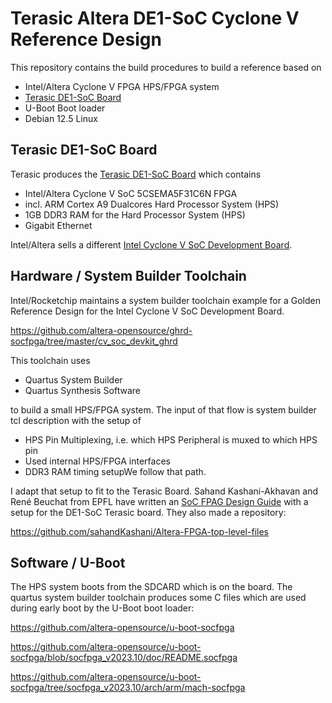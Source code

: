 # Terasic Altera DE1-SoC Cyclone V Reference Design

This repository contains the build procedures to build a reference based on

  * Intel/Altera Cyclone V FPGA HPS/FPGA system
  * [Terasic DE1-SoC Board](http://de1-soc.terasic.com.tw)
  * U-Boot Boot loader
  * Debian 12.5 Linux

## Terasic DE1-SoC Board

Terasic produces the [Terasic DE1-SoC Board](http://de1-soc.terasic.com.tw) which contains

  * Intel/Altera Cyclone V SoC 5CSEMA5F31C6N FPGA
  * incl. ARM Cortex A9 Dualcores Hard Processor System (HPS)
  * 1GB DDR3 RAM for the Hard Processor System (HPS)
  * Gigabit Ethernet

Intel/Altera sells a different [Intel Cyclone V SoC Development Board](https://www.intel.com/content/www/us/en/products/details/fpga/development-kits/cyclone/v-sx.html). 

## Hardware / System Builder Toolchain

Intel/Rocketchip maintains a system builder toolchain example for a Golden Reference Design for the Intel Cyclone V SoC Development Board.

https://github.com/altera-opensource/ghrd-socfpga/tree/master/cv_soc_devkit_ghrd

This toolchain uses

  * Quartus System Builder
  * Quartus Synthesis Software

to build a small HPS/FPGA system. The input of that flow is system builder tcl description with the setup of 

  * HPS Pin Multiplexing, i.e. which HPS Peripheral is muxed to which HPS pin
  * Used internal HPS/FPGA interfaces
  * DDR3 RAM timing setupWe follow that path.

I adapt that setup to fit to the Terasic Board. Sahand Kashani-Akhavan and René Beuchat from EPFL have written an [SoC FPAG Design Guide](https://people.ece.cornell.edu/land/courses/ece5760/DE1_SOC/SoC-FPGA%20Design%20Guide_EPFL.pdf) with a setup for the DE1-SoC Terasic board. They also made a repository:

 https://github.com/sahandKashani/Altera-FPGA-top-level-files

## Software / U-Boot

The HPS system boots from the SDCARD which is on the board. The quartus system builder toolchain produces some C files which are used during early boot by the U-Boot boot loader:

https://github.com/altera-opensource/u-boot-socfpga

https://github.com/altera-opensource/u-boot-socfpga/blob/socfpga_v2023.10/doc/README.socfpga

https://github.com/altera-opensource/u-boot-socfpga/tree/socfpga_v2023.10/arch/arm/mach-socfpga


